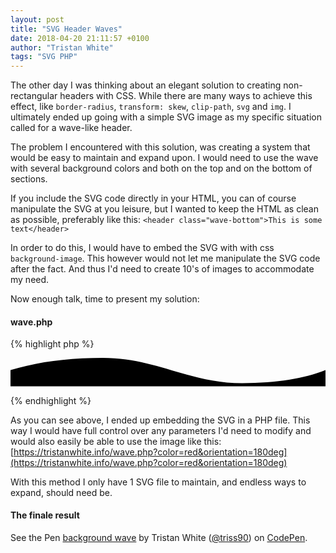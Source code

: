```yaml
---
layout: post
title: "SVG Header Waves"
date: 2018-04-20 21:11:57 +0100
author: "Tristan White"
tags: "SVG PHP"
---
```



The other day I was thinking about an elegant solution to creating non-rectangular headers with CSS. While there are many ways to achieve this effect, like ``border-radius``, ``transform: skew``, ``clip-path``, ``svg`` and ``img``.
I ultimately ended up going with a simple SVG image as my specific situation called for a wave-like header.

The problem I encountered with this solution, was creating a system that would be easy to maintain and expand upon. I would need to use the wave with several background colors and both on the top and on the bottom of sections.

If you include the SVG code directly in your HTML, you can of course manipulate the SVG at you leisure, but I wanted to keep the HTML as clean as possible, preferably like this: ``<header class="wave-bottom">This is some text</header>``

In order to do this, I would have to embed the SVG with with css ``background-image``. This however would not let me manipulate the SVG code after the fact. And thus I'd need to create 10's of images to accommodate my need.

Now enough talk, time to present my solution:

#### wave.php
{% highlight php %}

<?php

// Examples:
// wave.php?color=000000&orientation=180 # Hex-code without hashtag
// wave.php?color=#333333&orientation=0 # Hex-code with hashtag
// wave.php?color=white&orientation=180 # CSS Color Definition
// wave.php?orientation=180 # No color, fallback to black
// wave.php # No orientation, fallback to 0deg

header('Content-Type: image/svg+xml');
$color = ((ctype_xdigit($_GET['color']) ? "#".$_GET['color'] : $_GET['color']) ?:  "#000000");
$orientation = ($_GET['orientation'] ? intval($_GET['orientation']) : '0') . "deg";

?>

<?xml version="1.0" encoding="utf-8"?>
<svg width="1440px" height="130px" viewBox="0 0 1440 130" preserveAspectRatio="none" xmlns="http://www.w3.org/2000/svg" xmlns:xlink="http://www.w3.org/1999/xlink" style="transform-origin: 50% 50%; transform: rotateX(<?php echo $orientation; ?>);"><path  id="wave-bottom-white" fill="<?php echo $color; ?>" d="M0,56.050526 C121.352261,18.683509 262.172393,0 422.460394,0 C662.892396,0 818.88453,115.474324 1058.94661,115.474324 C1218.988,115.474324 1342.92081,94.808741 1440,56 L1440,130 L0,130 L0,56.050526 Z" ></path></svg>

{% endhighlight %}

As you can see above, I ended up embedding the SVG in a PHP file. This way I would have full control over any parameters I'd need to modify and would also easily be able to use the image like this: [https://tristanwhite.info/wave.php?color=red&orientation=180deg](https://tristanwhite.info/wave.php?color=red&orientation=180deg)

With this method I only have 1 SVG file to maintain, and endless ways to expand, should need be.

#### The finale result
<p data-height="365" data-theme-id="light" data-slug-hash="bMNaZz" data-default-tab="result" data-user="triss90" data-embed-version="2" data-pen-title="background wave" class="codepen">See the Pen <a href="https://codepen.io/triss90/pen/bMNaZz/">background wave</a> by Tristan  White (<a href="https://codepen.io/triss90">@triss90</a>) on <a href="https://codepen.io">CodePen</a>.</p>
<script async src="https://static.codepen.io/assets/embed/ei.js"></script>

